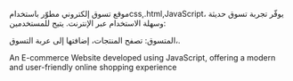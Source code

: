 موقع تسوق إلكتروني مطوّر باستخدامcss,.html,JavaScript، يوفّر تجربة تسوق حديثة وسهلة الاستخدام عبر الإنترنت. يتيح للمستخدمين:

المتسوق: تصفح المنتجات، إضافتها إلى عربة التسوق،.


An E-commerce Website developed using JavaScript, offering a modern and user-friendly online shopping experience

